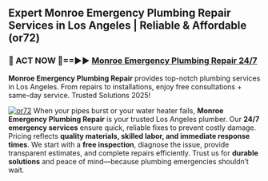 ## Expert Monroe Emergency Plumbing Repair Services in Los Angeles | Reliable & Affordable (or72)  

<h3>🚿 ACT NOW 🌟==►► <a href="https://tinyurl.com/2ne6vx2x" rel="nofollow">Monroe Emergency Plumbing Repair 24/7</a></h3>

**Monroe Emergency Plumbing Repair** provides top-notch plumbing services in Los Angeles. From repairs to installations, enjoy free consultations + same-day service. Trusted Solutions 2025!

[![or72](https://i.imgur.com/4PFF4AK.jpeg)](https://tinyurl.com/2ne6vx2x)
When your pipes burst or your water heater fails, **Monroe Emergency Plumbing Repair** is your trusted Los Angeles plumber. Our **24/7 emergency services** ensure quick, reliable fixes to prevent costly damage. Pricing reflects **quality materials, skilled labor, and immediate response times**. We start with a **free inspection**, diagnose the issue, provide transparent estimates, and complete repairs efficiently. Trust us for **durable solutions** and peace of mind—because plumbing emergencies shouldn’t wait.